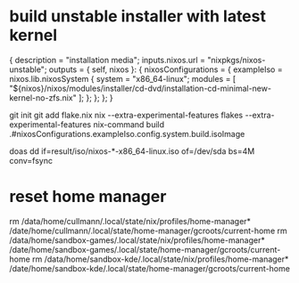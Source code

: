 # build unstable installer with latest kernel

{
  description = "installation media";
  inputs.nixos.url = "nixpkgs/nixos-unstable";
  outputs = { self, nixos }: {
    nixosConfigurations = {
      exampleIso = nixos.lib.nixosSystem {
        system = "x86_64-linux";
        modules = [
          "${nixos}/nixos/modules/installer/cd-dvd/installation-cd-minimal-new-kernel-no-zfs.nix"
        ];
      };
    };
  };
}

git init
git add flake.nix
nix --extra-experimental-features flakes --extra-experimental-features nix-command build .#nixosConfigurations.exampleIso.config.system.build.isoImage

doas dd if=result/iso/nixos-*-x86_64-linux.iso of=/dev/sda bs=4M conv=fsync

# reset home manager

rm /data/home/cullmann/.local/state/nix/profiles/home-manager* /date/home/cullmann/.local/state/home-manager/gcroots/current-home
rm /data/home/sandbox-games/.local/state/nix/profiles/home-manager* /date/home/sandbox-games/.local/state/home-manager/gcroots/current-home
rm /data/home/sandbox-kde/.local/state/nix/profiles/home-manager* /date/home/sandbox-kde/.local/state/home-manager/gcroots/current-home
